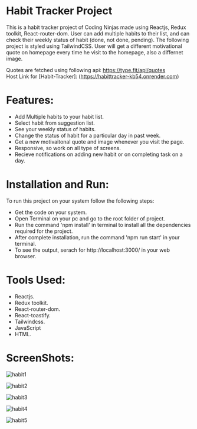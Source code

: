 # Habit Tracker Project
  This is a habit tracker project of Coding Ninjas made using Reactjs, Redux toolkit, React-router-dom. User can add multiple habits to their list, and can check their weekly status of habit (done, not done, pending). The following project is styled using TailwindCSS. User will get a different motivational quote on homepage every time he visit to the homepage, also a differnet image.
  
  Quotes are fetched using following api: https://type.fit/api/quotes
  <br>
  Host Link for [Habit-Tracker]: (https://habittracker-kb54.onrender.com)

# Features:
  - Add Multiple habits to your habit list.
  - Select habit from suggestion list.
  - See your weekly status of habits.
  - Change the status of habit for a particular day in past week.
  - Get a new motivaitonal quote and image whenever you visit the page.
  - Responsive, so work on all type of screens.
  - Recieve notifications on adding new habit or on completing task on a day.


# Installation and Run:
  To run this project on your system follow the following steps:
  - Get the code on your system.
  - Open Terminal on your pc and go to the root folder of project.
  - Run the command 'npm install' in terminal to install all the dependencies required for the project.
  - After complete installation, run the command 'npm run start' in your terminal.
  - To see the output, serach for http://localhost:3000/ in your web browser.

# Tools Used:
  - Reactjs.
  - Redux toolkit.
  - React-router-dom.
  - React-toastify.
  - Tailwindcss.
  - JavaScript
  - HTML.

# ScreenShots:
  ![habit1](https://github.com/rajxode/habit-tracker/assets/120395470/4be07793-4b8e-4029-9ba8-dcc8feaccfc2)

  ![habit2](https://github.com/rajxode/habit-tracker/assets/120395470/bc423f0d-9e7a-4546-aeb2-56a5a97a2084)

  ![habit3](https://github.com/rajxode/habit-tracker/assets/120395470/2b269ee8-a362-4f58-a286-9d57d275d230)

  ![habit4](https://github.com/rajxode/habit-tracker/assets/120395470/04c20704-4126-4f5f-9a50-6983af745398)

  ![habit5](https://github.com/rajxode/habit-tracker/assets/120395470/38d9e8da-431a-4736-b878-225ccfe1fcde)

